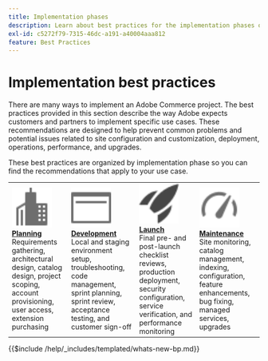 ```yaml
---
title: Implementation phases
description: Learn about best practices for the implementation phases of Adobe Commerce projects.
exl-id: c5272f79-7315-46dc-a191-a40004aaa812
feature: Best Practices
---
```

# Implementation best practices

There are many ways to implement an Adobe Commerce project. The best practices provided in this section describe the way Adobe expects customers and partners to implement specific use cases. These recommendations are designed to help prevent common problems and potential issues related to site configuration and customization, deployment, operations, performance, and upgrades.

These best practices are organized by implementation phase so you can find the recommendations that apply to your use case.

<table style="table-layout:fixed">
<tr>
  <td>
    <a href="planning/overview.md">
    <img alt="Planning" src="../../assets/icons/enterprise.svg" width="80" height="80"/>
    </a>
    <div>
    <a href="planning/overview.md"><strong>Planning</strong></a>
    </div>
    Requirements gathering, architectural design, catalog design, project scoping, account provisioning, user access, extension purchasing
    <br>
  </td>
  <td>
    <a href="development/overview.md">
      <img alt="Development" src="../../assets/icons/page-rule.svg" width="80" height="80">
    </a>
    <div>
    <a href="development/overview.md"><strong>Development</strong></a>
    </div>
    Local and staging environment setup, troubleshooting, code management, sprint planning, sprint review, acceptance testing, and customer sign-off
    <br>
  </td>
  <td>
    <a href="launch/overview.md">
      <img alt="Launch" src="../../assets/icons/launch.svg" width="80" height="80">
    </a>
    <div>
    <a href="launch/overview.md"><strong>Launch</strong></a>
    </div>
    Final pre- and post-launch checklist reviews, production deployment, security configuration, service verification, and performance monitoring  
    <br>
  </td>
  <td>
    <a href="maintenance/overview.md">
      <img alt="Maintenance" src="../../assets/icons/gauge.svg" width="80" height="80">
    </a>
    <div>
    <a href="maintenance/overview.md"><strong>Maintenance</strong></a>
    </div>
    Site monitoring, catalog management, indexing, configuration, feature enhancements, bug fixing, managed services, upgrades   
    <br>
  </td>
</tr>
</table>

{{$include /help/_includes/templated/whats-new-bp.md}}
